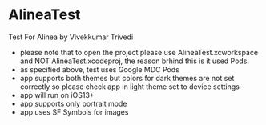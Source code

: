 # AlineaTest
Test For Alinea by Vivekkumar Trivedi

- please note that to open the project please use AlineaTest.xcworkspace and NOT AlineaTest.xcodeproj, the reason brhind this is it used Pods.
- as specified above, test uses Google MDC Pods
- app supports both themes but colors for dark themes are not set correctly so please check app in light theme  set to device settings
- app will run on iOS13+
- app supports only portrait mode
- app uses SF Symbols for images

